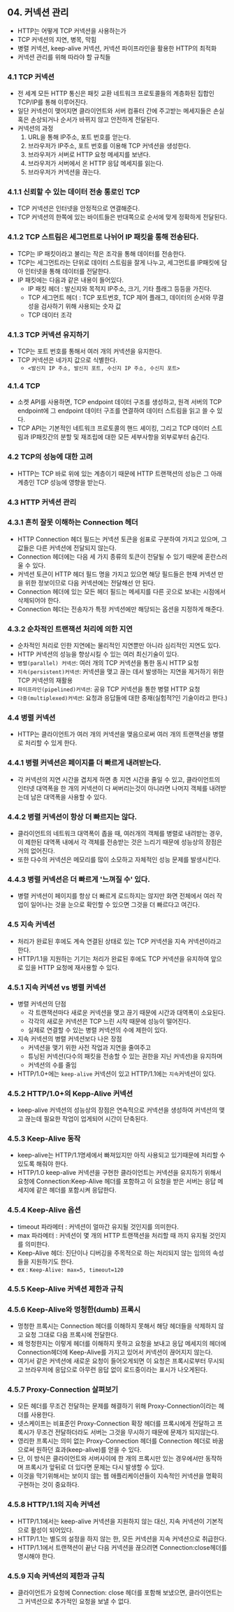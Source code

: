 ## 04. 커넥션 관리  
  - HTTP는 어떻게 TCP 커넥션을 사용하는가
  - TCP 커넥션의 지연, 병목, 막힘
  - 병렬 커넥션, keep-alive 커넥션, 커넥션 파이프라인을 활용한 HTTP의 최적화
  - 커넥션 관리를 위해 따라야 할 규칙들
### 4.1 TCP 커넥션
  - 전 세계 모든 HTTP 통신은 패킷 교환 네트워크 프로토콜들의 계층화된 집합인 TCP/IP를 통해 이루어진다.
  - 일단 커넥션이 맺어지면 클라이언트와 서버 컴퓨터 간에 주고받는 메세지들은 손실 혹은 손상되거나 순서가 바뀌지 않고 안전하게 전달된다.
  - 커넥션의 과정
    1. URL을 통해 IP주소, 포트 번호를 얻는다.
    2. 브라우저가 IP주소, 포트 번호를 이용해 TCP 커넥션을 생성한다.
    3. 브라우저가 서버로 HTTP 요청 메세지를 보낸다.
    4. 브라우저가 서버에서 온 HTTP 응답 메세지를 읽는다.
    5. 브라우저가 커넥션을 끊는다.
### 4.1.1 신뢰할 수 있는 데이터 전송 통로인 TCP
  - TCP 커넥션은 인터넷을 안정적으로 연결해준다.
  - TCP 커넥션의 한쪽에 있는 바이트들은 반대쪽으로 순서에 맞게 정확하게 전달된다.
### 4.1.2 TCP 스트림은 세그먼트로 나뉘어 IP 패킷을 통해 전송된다.
  - TCP는 IP 패킷이라고 불리는 작은 조각을 통해 데이터를 전송한다.
  - TCP는 세그먼트라는 단위로 데이터 스트림을 잘게 나누고, 세그먼트를 IP패킷에 담아 인터넷을 통해 데이터를 전달한다.
  - IP 패킷에는 다음과 같은 내용이 들어있다.
    - IP 패킷 헤더 : 발신지와 목적지 IP주소, 크기, 기타 플래그 등등을 가진다.
    - TCP 세그먼트 헤더 : TCP 포트번호, TCP 제어 플래그, 데이터의 순서와 무결성을 검사하기 위해 사용되는 숫자 값
    - TCP 데이터 조각
### 4.1.3 TCP 커넥션 유지하기
  - TCP는 포트 번호를 통해서 여러 개의 커넥션을 유지한다.
  - TCP 커넥션은 네가지 값으로 식별한다.
    - `<발신지 IP 주소, 발신지 포트, 수신지 IP 주소, 수신지 포트>`
### 4.1.4 TCP
  - 소켓 API를 사용하면, TCP endpoint 데이터 구조를 생성하고, 원격 서버의 TCP endpoint에 그 endpoint 데이터 구조를 연결하여 데이터 스트림을 읽고 쓸 수 있다.
  - TCP API는 기본적인 네트워크 프로토콜의 핸드 셰이킹, 그리고 TCP 데이터 스트림과 IP패킷간의 분할 및 재조립에 대한 모든 세부사항을 외부로부터 숨긴다.
### 4.2 TCP의 성능에 대한 고려
  - HTTP는 TCP 바로 위에 있는 계층이기 때문에 HTTP 트랜잭션의 성능은 그 아래 계층인 TCP 성능에 영향을 받는다.
### 4.3 HTTP 커넥션 관리
### 4.3.1 흔히 잘못 이해하는 Connection 헤더
  - HTTP Connection 헤더 필드는 커넥션 토큰을 쉼표로 구분하여 가지고 있으며, 그 값들은 다른 커넥션에 전달되지 않는다.
  - Connection 헤더에는 다음 세 가지 종류의 토큰이 전달될 수 있기 때문에 혼란스러울 수 있다.
  - 커넥션 토큰이 HTTP 헤더 필드 명을 가지고 있으면 해당 필드들은 현재 커넥션 만을 위한 정보이므로 다음 커넥션에는 전달해선 안 된다.
  - Connection 헤더에 있는 모든 헤더 필드는 메세지를 다른 곳으로 보내는 시점에서 삭제되어야 한다.
  - Connection 헤더는 전송자가 특정 커넥션에만 해당되는 옵션을 지정하게 해준다.
### 4.3.2 순차적인 트랜잭션 처리에 의한 지연
  - 순차적인 처리로 인한 지연에는 물리적인 지연뿐만 아니라 심리적인 지연도 있다.
  - HTTP 커넥션의 성능을 향상시킬 수 있는 여러 최신기술이 있다.
  - `병렬(parallel) 커넥션`: 여러 개의 TCP 커넥션을 통한 동시 HTTP 요청
  - `지속(persistent)커넥션`: 커넥션을 맺고 끊는 데서 발생하는 지연을 제거하기 위한 TCP 커넥션의 재활용
  - `파이프라인(pipelined)커넥션`: 공유 TCP 커넥션을 통한 병렬 HTTP 요청
  - `다중(multiplexed)커넥션`: 요청과 응답들에 대한 중재(실험적?인 기술이라고 한다.)
### 4.4 병렬 커넥션
  - HTTP는 클라이언트가 여러 개의 커넥션을 맺음으로써 여러 개의 트랜잭션을 병렬로 처리할 수 있게 한다.
### 4.4.1 병렬 커넥션은 페이지를 더 빠르게 내려받는다.
  - 각 커넥션의 지연 시간을 겹치게 하면 총 지연 시간을 줄일 수 있고, 클라이언트의 인터넷 대역폭을 한 개의 커넥션이 다 써버리는것이 아니라면 나머지 객체를 내려받는데 남은 대역폭을 사용할 수 있다.
### 4.4.2 병렬 커넥션이 항상 더 빠르지는 않다.
  - 클라이언트의 네트워크 대역폭이 좁을 때, 여러개의 객체를 병렬로 내려받는 경우, 이 제한된 대역폭 내에서 각 객체를 전송받는 것은 느리기 때문에 성능상의 장점은 거의 없어진다.
  - 또한 다수의 커넥션은 메모리를 많이 소모하고 자체적인 성능 문제를 발생시킨다.
### 4.4.3 병렬 커넥션은 더 빠르게 '느껴질 수' 있다.
  - 병렬 커넥션이 페이지를 항상 더 빠르게 로드하지는 않지만 화면 전체에서 여러 작업이 일어나는 것을 눈으로 확인할 수 있으면 그것을 더 빠르다고 여긴다.
### 4.5 지속 커넥션
  - 처리가 완료된 후에도 계속 연결된 상태로 있는 TCP 커넥션을 지속 커넥션이라고 한다.
  - HTTP/1.1을 지원하는 기기는 처리가 완료된 후에도 TCP 커넥션을 유지하여 앞으로 있을 HTTP 요청에 재사용할 수 있다.
### 4.5.1 지속 커넥션 vs 병렬 커넥션
  - 병렬 커넥션의 단점
    - 각 트랜잭션마다 새로운 커넥션을 맺고 끊기 때문에 시간과 대역폭이 소요된다.
    - 각각의 새로운 커넥션은 TCP 느린 시작 때문에 성능이 떨어진다.
    - 실제로 연결할 수 있는 병렬 커넥션의 수에 제한이 있다.
  - 지속 커넥션의 병렬 커넥션보다 나은 장점
    - 커넥션을 맺기 위한 사전 작업과 지연을 줄여주고
    - 튜닝된 커넥션(다수의 패킷을 전송할 수 있는 권한을 지닌 커넥션)을 유지하며
    - 커넥션의 수를 줄임
  - HTTP/1.0+에는 `keep-alive` 커넥션이 있고 HTTP/1.1에는 `지속`커넥션이 있다.
### 4.5.2 HTTP/1.0+의 Kepp-Alive 커넥션
  - keep-alive 커넥션의 성능상의 장점은 연속적으로 커넥션을 생성하여 커넥션의 맺고 끊는데 필요한 작업이 업게되어 시간이 단축된다.
### 4.5.3 Keep-Alive 동작
  - keep-alive는 HTTP/1.1명세에서 빠져있지만 아직 사용되고 있기때문에 처리할 수 있도록 해줘야 한다.
  - HTTP/1.0 keep-alive 커넥션을 구현한 클라이언트는 커넥션을 유지하기 위해서 요청에 Connection:Keep-Alive 헤더를 포함하고 이 요청을 받은 서버는 응답 메세지에 같은 헤더를 포함시켜 응답한다.
### 4.5.4 Keep-Alive 옵션
  - timeout 파라메터 : 커넥션이 얼마간 유지될 것인지를 의미한다.
  - max 파라메터 : 커넥션이 몇 개의 HTTP 트랜잭션을 처리할 때 까지 유지될 것인지를 의미한다.
  - Keep-Alive 헤더: 진단이나 디버깅을 주목적으로 하는 처리되지 않는 임의의 속성들을 지원하기도 한다.
  - ex : `Keep-Alive: max=5, timeout=120`
### 4.5.5 Keep-Alive 커넥션 제한과 규칙
### 4.5.6 Keep-Alive와 멍청한(dumb) 프록시
  - 멍청한 프록시는 Connection 헤더를 이해하지 못해서 해당 헤더들을 삭제하지 않고 요청 그대로 다음 프록시에 전달한다.
  - 왜 멍청한지는 이렇게 헤더를 이해하지 못하고 요청을 보내고 응답 메세지의 헤더에 Connection헤더에 Keep-Alive를 가지고 있어서 커넥션이 끊어지지 않는다.
  - 여기서 같은 커넥션에 새로운 요청이 들어오게되면 이 요청은 프록시로부터 무시되고 브라우저에 응답으로 아무런 응답 없이 로드중이라는 표시가 나오게된다.
### 4.5.7 Proxy-Connection 살펴보기
  - 모든 헤더를 무조건 전달하는 문제를 해결하기 위해 Proxy-Connection이라는 헤더를 사용한다.
  - 넷스케이프는 비표준인 Proxy-Connection 확장 헤더를 프록시에게 전달하고 프록시가 무조건 전달하더라도 서버는 그것을 무시하기 때문에 문제가 되지않는다.
  - 영리한 프록시는 의미 없는 Proxy-Connection 헤더를 Connection 헤더로 바꿈으로써 원하던 효과(keep-alive)를 얻을 수 있다.
  - 단, 이 방식은 클라이언트와 서버사이에 한 개의 프록시만 있는 경우에서만 동작하며 프록시가 앞뒤로 더 있다면 문제는 다시 발생할 수 있다.
  - 이것을 막기위해서는 보이지 않는 웹 애플리케이션들이 지속적인 커넥션을 명확히 구현하는 것이 중요하다.
### 4.5.8 HTTP/1.1의 지속 커넥션
  - HTTP/1.1에서는 keep-alive 커넥션을 지원하지 않는 대신, 지속 커넥션이 기본적으로 활성이 되어있다.
  - HTTP/1.1는 별도의 설정을 하지 않는 한, 모든 커넥션을 지속 커넥션으로 취급한다.
  - HTTP/1.1에서 트랜잭션이 끝난 다음 커넥션을 끊으려면 Connection:close헤더를 명시해야 한다.
### 4.5.9 지속 커넥션의 제한과 규칙
  - 클라이언트가 요청에 Connection: close 헤더를 포함해 보냈으면, 클라이언트는 그 커넥션으로 추가적인 요청을 보낼 수 없다.
